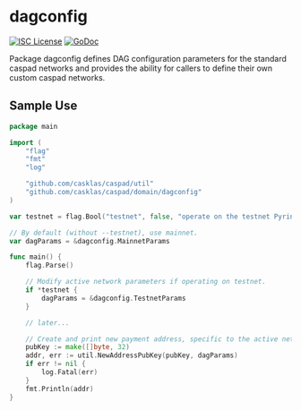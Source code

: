 dagconfig
========

[![ISC License](http://img.shields.io/badge/license-ISC-blue.svg)](https://choosealicense.com/licenses/isc/)
[![GoDoc](https://img.shields.io/badge/godoc-reference-blue.svg)](http://godoc.org/github.com/casklas/caspad/dagconfig)

Package dagconfig defines DAG configuration parameters for the standard
caspad networks and provides the ability for callers to define their own custom
caspad networks.

## Sample Use

```Go
package main

import (
	"flag"
	"fmt"
	"log"

	"github.com/casklas/caspad/util"
	"github.com/casklas/caspad/domain/dagconfig"
)

var testnet = flag.Bool("testnet", false, "operate on the testnet Pyrin network")

// By default (without --testnet), use mainnet.
var dagParams = &dagconfig.MainnetParams

func main() {
	flag.Parse()

	// Modify active network parameters if operating on testnet.
	if *testnet {
		dagParams = &dagconfig.TestnetParams
	}

	// later...

	// Create and print new payment address, specific to the active network.
	pubKey := make([]byte, 32)
	addr, err := util.NewAddressPubKey(pubKey, dagParams)
	if err != nil {
		log.Fatal(err)
	}
	fmt.Println(addr)
}
```
